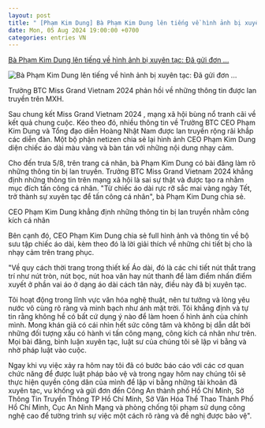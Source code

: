 ```yaml
---
layout: post
title: " [Phạm Kim Dung] Bà Phạm Kim Dung lên tiếng về hình ảnh bị xuyên tạc: Đã gửi đơn ..."
date: Mon, 05 Aug 2024 19:00:00 +0700
categories: entries VN
---
```

[Bà Phạm Kim Dung lên tiếng về hình ảnh bị xuyên tạc: Đã gửi đơn ...](https://soha.vn/ba-pham-kim-dung-len-tieng-ve-hinh-anh-bi-xuyen-tac-da-gui-don-len-cong-an-tphcm-198240805160627092.htm)

![Bà Phạm Kim Dung lên tiếng về hình ảnh bị xuyên tạc: Đã gửi đơn ...](https://sohanews.sohacdn.com/zoom/600_315/160588918557773824/2024/8/5/avatar1722848711943-1722848712304500350816-0-0-314-600-crop-172284874029854178169.jpg)

Trưởng BTC Miss Grand Vietnam 2024 phản hồi về những thông tin được lan truyền trên MXH.

Sau chung kết Miss Grand Vietnam 2024 , mạng xã hội bùng nổ tranh cãi về kết quả chung cuộc. Kéo theo đó, nhiều thông tin về Trưởng BTC CEO Phạm Kim Dung và Tổng đạo diễn Hoàng Nhật Nam được lan truyền rộng rãi khắp các diễn đàn. Một bộ phận netizen chia sẻ lại hình ảnh CEO Phạm Kim Dung diện chiếc áo dài màu vàng và bàn tán với những nội dung nhạy cảm.



Cho đến trưa 5/8, trên trang cá nhân, bà Phạm Kim Dung có bài đăng làm rõ những thông tin bị lan truyền. Trưởng BTC Miss Grand Vietnam 2024 khẳng định những thông tin trên mạng xã hội là sai sự thật và được tạo ra nhằm mục đích tấn công cá nhân. "Từ chiếc áo dài rực rỡ sắc mai vàng ngày Tết, trở thành sự xuyên tạc để tấn công cá nhân", bà Phạm Kim Dung chia sẻ.

CEO Phạm Kim Dung khẳng định những thông tin bị lan truyền nhằm công kích cá nhân

Bên cạnh đó, CEO Phạm Kim Dung chia sẻ full hình ảnh và thông tin về bộ sưu tập chiếc áo dài, kèm theo đó là lời giải thích về những chi tiết bị cho là nhạy cảm trên trang phục.

"Về quy cách thời trang trong thiết kế Áo dài, đó là các chi tiết nút thắt trang trí như nút tròn, nút bọc, nút hoa văn hay nút thanh để làm điểm nhấn điểm xuyết ở phần vai áo ở dạng áo dài cách tân này, điều này đã bị xuyên tạc.

Tôi hoạt động trong lĩnh vực văn hóa nghệ thuật, nên tư tưởng và lòng yêu nước vô cùng rõ ràng và minh bạch như ánh mặt trời. Tôi khẳng định và tự tin rằng không hề có bất cứ dụng ý nào để làm hoen ố hình ảnh của chính mình. Mong khán giả có cái nhìn hết sức công tâm và không bị dẫn dắt bởi những đối tượng xấu có hành vi tấn công mạng, công kích cá nhân như trên. Mọi bài đăng, bình luận xuyên tạc, luật sư của chúng tôi sẽ lập vi bằng và nhờ pháp luật vào cuộc.

Ngay khi vụ việc xảy ra hôm nay tôi đã có bước báo cáo với các cơ quan chức năng để được luật pháp bảo vệ và trong ngay hôm nay chúng tôi sẽ thực hiện quyền công dân của mình để lập vi bằng những tài khoản đã xuyên tạc, vu khống và gửi đơn đến Công An thành phố Hồ Chí Minh, Sở Thông Tin Truyền Thông TP Hồ Chí Minh, Sở Văn Hóa Thể Thao Thành Phố Hồ Chí Minh, Cục An Ninh Mạng và phòng chống tội phạm sử dụng công nghệ cao để tường trình sự việc một cách rõ ràng và đề nghị được bảo vệ".

